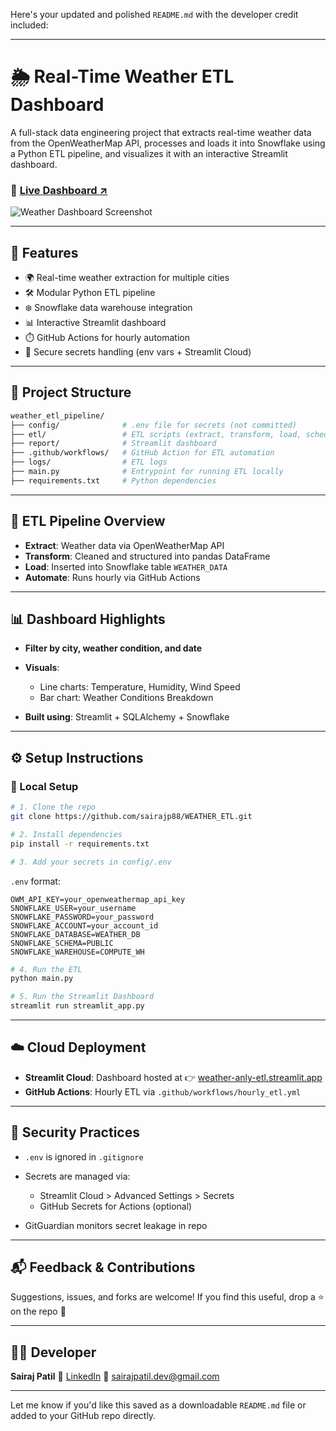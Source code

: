 Here's your updated and polished `README.md` with the developer credit included:

---

# 🌦️ Real-Time Weather ETL Dashboard

A full-stack data engineering project that extracts real-time weather data from the OpenWeatherMap API, processes and loads it into Snowflake using a Python ETL pipeline, and visualizes it with an interactive Streamlit dashboard.

### 🚀 [Live Dashboard ↗](https://weather-anly-etl.streamlit.app/)

![Weather Dashboard Screenshot](https://github.com/sairajp88/WEATHER_ETL/assets/412382a4-d0f1-4085-a014-7552a544c963)

---

## 📌 Features

* 🌍 Real-time weather extraction for multiple cities
* 🛠️ Modular Python ETL pipeline
* ❄️ Snowflake data warehouse integration
* 📊 Interactive Streamlit dashboard
* ⏱️ GitHub Actions for hourly automation
* 🔐 Secure secrets handling (env vars + Streamlit Cloud)

---

## 🧱 Project Structure

```bash
weather_etl_pipeline/
├── config/              # .env file for secrets (not committed)
├── etl/                 # ETL scripts (extract, transform, load, scheduler)
├── report/              # Streamlit dashboard
├── .github/workflows/   # GitHub Action for ETL automation
├── logs/                # ETL logs
├── main.py              # Entrypoint for running ETL locally
├── requirements.txt     # Python dependencies
```

---

## 🔁 ETL Pipeline Overview

* **Extract**: Weather data via OpenWeatherMap API
* **Transform**: Cleaned and structured into pandas DataFrame
* **Load**: Inserted into Snowflake table `WEATHER_DATA`
* **Automate**: Runs hourly via GitHub Actions

---

## 📊 Dashboard Highlights

* **Filter by city, weather condition, and date**
* **Visuals**:

  * Line charts: Temperature, Humidity, Wind Speed
  * Bar chart: Weather Conditions Breakdown
* **Built using**: Streamlit + SQLAlchemy + Snowflake

---

## ⚙️ Setup Instructions

### 🔹 Local Setup

```bash
# 1. Clone the repo
git clone https://github.com/sairajp88/WEATHER_ETL.git

# 2. Install dependencies
pip install -r requirements.txt

# 3. Add your secrets in config/.env
```

`.env` format:

```env
OWM_API_KEY=your_openweathermap_api_key
SNOWFLAKE_USER=your_username
SNOWFLAKE_PASSWORD=your_password
SNOWFLAKE_ACCOUNT=your_account_id
SNOWFLAKE_DATABASE=WEATHER_DB
SNOWFLAKE_SCHEMA=PUBLIC
SNOWFLAKE_WAREHOUSE=COMPUTE_WH
```

```bash
# 4. Run the ETL
python main.py

# 5. Run the Streamlit Dashboard
streamlit run streamlit_app.py
```

---

## ☁️ Cloud Deployment

* **Streamlit Cloud**: Dashboard hosted at
  👉 [weather-anly-etl.streamlit.app](https://weather-anly-etl.streamlit.app/)
* **GitHub Actions**: Hourly ETL via `.github/workflows/hourly_etl.yml`

---

## 🔐 Security Practices

* `.env` is ignored in `.gitignore`
* Secrets are managed via:

  * Streamlit Cloud > Advanced Settings > Secrets
  * GitHub Secrets for Actions (optional)
* GitGuardian monitors secret leakage in repo

---

## 📬 Feedback & Contributions

Suggestions, issues, and forks are welcome!
If you find this useful, drop a ⭐ on the repo 🙌

---

## 👨‍💻 Developer

**Sairaj Patil**
🔗 [LinkedIn](https://www.linkedin.com/in/sairaj-patil-iy)
📧 [sairajpatil.dev@gmail.com](mailto:pixelpatil95@gmail.com)

---

Let me know if you'd like this saved as a downloadable `README.md` file or added to your GitHub repo directly.

